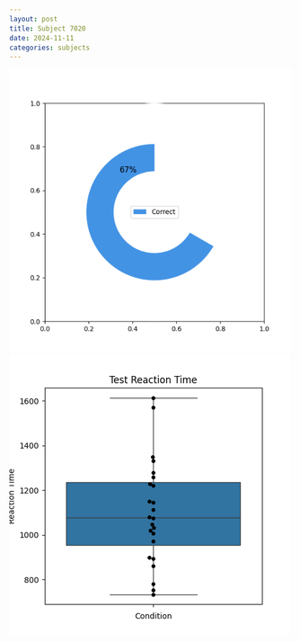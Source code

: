 ```yaml
---
layout: post
title: Subject 7020
date: 2024-11-11
categories: subjects
---
```


![](data/7020/run-11/7020_FN_acc_test.png)
![](data/7020/run-11/7020_FN_rt.png)
